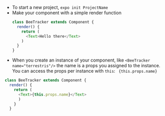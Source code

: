 - To start a new project, `expo init ProjectName`
- Make your component with a simple render function
  ```JavaScript
  class BeeTracker extends Component {
    render() {
      return (
        <Text>Hello there</Text>
      )
    }
  }
  ```
- When you create an instance of your component, like ```<BeeTracker name="terrestris"/>``` the name is a props you assigned to the instance.  You can access the props per instance with `this`: ``` {this.props.name}```
```JavaScript
class BeeTracker extends Component {
  render() {
    return (
      <Text>{this.props.name}</Text>
      )
    }
  }
```